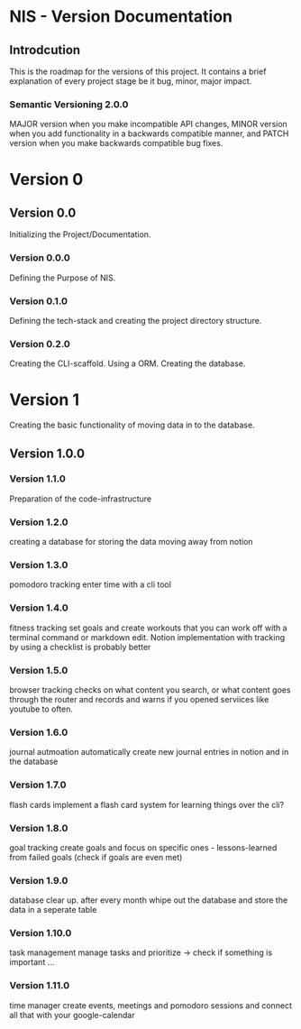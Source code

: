 # NIS - Version Documentation

## Introdcution

This is the roadmap for the versions of this project. It contains a brief explanation of every project stage be it bug, minor, major impact.

### Semantic Versioning 2.0.0

MAJOR version when you make incompatible API changes,
MINOR version when you add functionality in a backwards compatible manner, and
PATCH version when you make backwards compatible bug fixes.

# Version 0

## Version 0.0

Initializing the Project/Documentation.

### Version 0.0.0

Defining the Purpose of NIS.

### Version 0.1.0

Defining the tech-stack and creating the project directory structure.

### Version 0.2.0

Creating the CLI-scaffold.
Using a ORM.
Creating the database.

# Version 1

Creating the basic functionality of moving data in to the database.

## Version 1.0.0

### Version 1.1.0

Preparation of the code-infrastructure

### Version 1.2.0

creating a database for storing the data
moving away from notion

### Version 1.3.0

pomodoro tracking
enter time with a cli tool

### Version 1.4.0

fitness tracking
set goals and create workouts that you can work off with a terminal command or markdown edit.
Notion implementation with tracking by using a checklist is probably better

### Version 1.5.0

browser tracking
checks on what content you search, or what content goes through the router and records and warns if you opened serviices like youtube to often.

### Version 1.6.0

journal autmoation
automatically create new journal entries in notion and in the database

### Version 1.7.0

flash cards
implement a flash card system for learning things over the cli?

### Version 1.8.0

goal tracking
create goals and focus on specific ones - lessons-learned from failed goals (check if goals are even met)

### Version 1.9.0

database clear up.
after every month whipe out the database and store the data in a seperate table

### Version 1.10.0

task management
manage tasks and prioritize -> check if something is important ...

### Version 1.11.0

time manager
create events, meetings and pomodoro sessions and connect all that with your google-calendar
